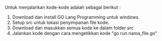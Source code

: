 Untuk menjalankan kode-kode adalah sebagai berikut :
1. Download dan install GO Lang Programming untuk windows.
2. Setup src untuk lokasi penyimpanan file kode.
3. Download dan masukkan semua kode ke dalam folder src
4. Jalankan kode dengan cara mengetikkan kode "go run nama_file.go"